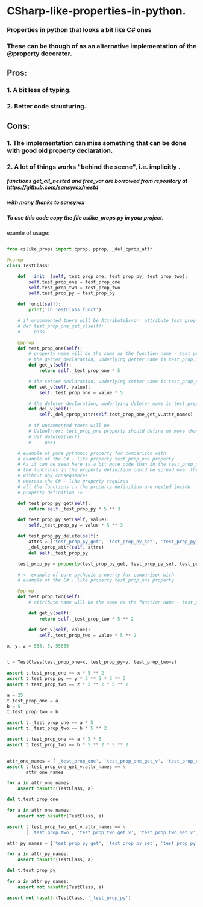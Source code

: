 # CSharp-like-properties-in-python.  
### Properties in python that looks a bit like C# ones   
### These can be though of as an alternative implementation of the @property decorator.
## Pros:
### 1. A bit less of typing.
### 2. Better code structuring.
## Cons:
### 1. The implementation can miss something that can be done with good old property declaration.
### 2. A lot of things works "behind the scene", i.e. implicitly .

##### functions get_all_nested and free_var are borrowed from repository at https://github.com/sansyrox/nestd  
##### with many thanks to sansyrox 
   
##### To use this code copy the file cslike_props.py in your project.   
examle of usage:  

```python

from cslike_props import cprop, pprop, _del_cprop_attr

@cprop
class TestClass:

    def __init__(self, test_prop_one, test_prop_py, test_prop_two):
        self.test_prop_one = test_prop_one
        self.test_prop_two = test_prop_two
        self.test_prop_py = test_prop_py

    def funct(self):
        print('in TestClass:funct')

    # if uncommented there will be AttributeError: attribute test_prop_one_get_v already exists
    # def test_prop_one_get_v(self):
    #     pass

    @pprop
    def test_prop_one(self):
        # property name will be the same as the function name - test_prop_one
        # the getter declaration, underlying getter name is test_prop_one_get_v
        def get_v(self):
            return self._test_prop_one * 5

        # the setter declaration, underlying setter name is test_prop_one_set_v
        def set_v(self, value):
            self._test_prop_one = value * 5

        # the deleter declaration, underlying deleter name is test_prop_one_del_v
        def del_v(self):
            self._del_cprop_attr(self.test_prop_one_get_v.attr_names)

        # if uncommented there will be
        # ValueError: test_prop_one property should define no more than three inner functions
        # def delete2(self):
        #     pass

    # example of pure pythonic property for comparison with
    # example of the C# - like property test_prop_one property
    # As it can be seen here is a bit more code than in the test_prop_one example,
    # the functions in the property definition could be spread over the entire class
    # without any consequences
    # whereas the C# - like property requires
    # all the functions in the property definition are nested inside
    # property definition ->

    def test_prop_py_get(self):
        return self._test_prop_py * 5 ** 3

    def test_prop_py_set(self, value):
        self._test_prop_py = value * 5 ** 3

    def test_prop_py_delete(self):
        attrs = ['test_prop_py_get', 'test_prop_py_set', 'test_prop_py_delete']
        _del_cprop_attr(self, attrs)
        del self._test_prop_py

    test_prop_py = property(test_prop_py_get, test_prop_py_set, test_prop_py_delete)

    # <- example of pure pythonic property for comparison with
    # example of the C# - like property test_prop_one property

    @pprop
    def test_prop_two(self):
        # attribute name will be the same as the function name - test_prop_two

        def get_v(self):
            return self._test_prop_two * 5 ** 2

        def set_v(self, value):
            self._test_prop_two = value * 5 ** 2

x, y, z = 555, 5, 55555


t = TestClass(test_prop_one=x, test_prop_py=y, test_prop_two=z)

assert t.test_prop_one == x * 5 ** 2
assert t.test_prop_py == y * 5 ** 3 * 5 ** 3
assert t.test_prop_two == z * 5 ** 2 * 5 ** 2

a = 25
t.test_prop_one = a
b = 5
t.test_prop_two = b

assert t._test_prop_one == a * 5
assert t._test_prop_two == b * 5 ** 2

assert t.test_prop_one == a * 5 * 5
assert t.test_prop_two == b * 5 ** 2 * 5 ** 2


attr_one_names = ['_test_prop_one', 'test_prop_one_get_v', 'test_prop_one_set_v', 'test_prop_one']
assert t.test_prop_one_get_v.attr_names == \
       attr_one_names

for a in attr_one_names:
    assert hasattr(TestClass, a)

del t.test_prop_one

for a in attr_one_names:
    assert not hasattr(TestClass, a)

assert t.test_prop_two_get_v.attr_names == \
       ['_test_prop_two', 'test_prop_two_get_v', 'test_prop_two_set_v', 'test_prop_two']

attr_py_names = ['test_prop_py_get', 'test_prop_py_set', 'test_prop_py_delete']

for a in attr_py_names:
    assert hasattr(TestClass, a)

del t.test_prop_py

for a in attr_py_names:
    assert not hasattr(TestClass, a)

assert not hasattr(TestClass, '_test_prop_py')


```
